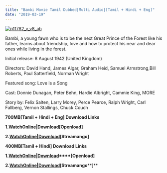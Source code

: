 ```yaml
---
title: "Bambi Movie Tamil Dubbed|Multi Audio|[Tamil + Hindi + Eng]"
date: "2019-03-19"
---
```


[![p11782_v_v8_ab](https://www.gstatic.com/tv/thumb/v22vodart/11782/p11782_v_v8_ab.jpg "p11782_v_v8_ab")](http://www.gstatic.com/tv/thumb/v22vodart/11782/p11782_v_v8_ab.jpg)

Bambi, a young fawn who is to be the next Great Prince of the Forest like his father, learns about friendship, love and how to protect his near and dear ones while living in the forest.

Initial release: 8 August 1942 (United Kingdom)

Directors: David Hand, James Algar, Graham Heid, Samuel Armstrong,Bill Roberts, Paul Satterfield, Norman Wright

Featured song: Love Is a Song

Cast: Donnie Dunagan, Peter Behn, Hardie Albright, Cammie King, MORE

  
Story by: Felix Salten, Larry Morey, Perce Pearce, Ralph Wright, Carl Fallberg, Vernon Stallings, Chuck Couch

  

  

**700MB\[Tamil + Hindi + Eng\] Download Links**

**1.[WatchOnline|Download](http://ay.gy/18684261/_eaHR0cHM6Ly9vcGVubG9hZC5jby9mL2dkRFowTHRlbzQwL3d3dy5UYW1pbGNhcnRvb250di5ibG9nc3BvdC5jb21fLV9CYW1iaV8lMjgxOTQyJTI5JTVCNzIwcF8tX0JELVJpcF8tXyU1QlRhbWlsXyUyQl9IaW5kaV8lMkJfRW5nJTVEXy1feDI2NF8tXzY1ME1CJTVELm1rdi5tcDQ=)\[Openload\]**

**2.[WatchOnline|Download](http://ay.gy/18684261/_eaHR0cHM6Ly9zdHJlYW1hbmdvLmNvbS9mL2RlbXNubmR0ZGxudGRlY24vd3d3X1RhbWlsY2FydG9vbnR2X2Jsb2dzcG90X2NvbV8tX0JhbWJpXzE5NDJfNzIwcF8tX0JELVJpcF8tX1RhbWlsX0hpbmRpX0VuZ18tX3gyNjRfLV82NTBNQl9ta3ZfbXA0)\[S****treamango****\]**

**400MB\[Tamil + Hindi\] Download Links**

**1.[WatchOnline|Download](http://ay.gy/18684261/_eaHR0cHM6Ly9vcGVubG9hZC5jby9mL0tnX1FOTWNKTi1vL3d3dy5UYW1pbGNhcnRvb250di5ibG9nc3BvdC5jb21fLV9CYW1iaV8lMjgxOTQyJTI5JTVCQkQtUmlwXy1fJTVCVGFtaWxfJTJCX0hpbmRpJTVEXy1feDI2NF8tXzQwME1CJTVELm1rdi5tcDQ=)****\[Openload\]**

**2.[WatchOnline|Download](http://ay.gy/18684261/_eaHR0cHM6Ly9zdHJlYW1hbmdvLmNvbS9mL2ZldHRhbGN0ZmJtc2NlbXAvd3d3X1RhbWlsY2FydG9vbnR2X2Jsb2dzcG90X2NvbV8tX0JhbWJpXzE5NDJfQkQtUmlwXy1fVGFtaWxfSGluZGlfLV94MjY0Xy1fNDAwTUJfbWt2X21wNA==)****\[S****treamango****\]**
